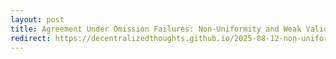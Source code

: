 ```yaml
---
layout: post
title: Agreement Under Omission Failures: Non-Uniformity and Weak Validity
redirect: https://decentralizedthoughts.github.io/2025-08-12-non-uniform-weak-validity/
---
```

